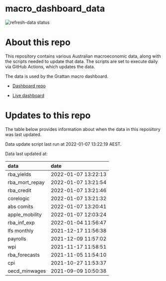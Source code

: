 
<!-- README.md is generated from README.Rmd. Please edit that file -->

# macro\_dashboard\_data

<!-- badges: start -->

![refresh-data
status](https://github.com/grattan/macro_dashboard_data/workflows/refresh-data/badge.svg)

<!-- badges: end -->

# About this repo

This repository contains various Australian macroeconomic data, along
with the scripts needed to update that data. The scripts are set to
execute daily via GitHub Actions, which updates the data.

The data is used by the Grattan macro dashboard.

  - [Dashboard repo](https://github.com/grattan/macrodashboard)

  - [Live dashboard](https://mattcowgill.shinyapps.io/macrodashboard/)

# Updates to this repo

The table below provides information about when the data in this
repository was last updated.

Data update script last run at 2022-01-07 13:22:19 AEST.

Data last updated at:

| data             | date                |
| :--------------- | :------------------ |
| rba\_yields      | 2022-01-07 13:22:13 |
| rba\_mort\_repay | 2022-01-07 13:21:54 |
| rba\_credit      | 2022-01-07 13:21:46 |
| corelogic        | 2022-01-07 13:21:32 |
| abs comits       | 2022-01-07 13:20:41 |
| apple\_mobility  | 2022-01-07 12:03:24 |
| rba\_inf\_exp    | 2022-01-04 11:56:47 |
| lfs monthly      | 2021-12-17 11:56:38 |
| payrolls         | 2021-12-09 11:57:02 |
| wpi              | 2021-11-17 11:58:51 |
| rba\_forecasts   | 2021-11-05 11:54:10 |
| cpi              | 2021-10-27 11:53:37 |
| oecd\_minwages   | 2021-09-09 10:50:38 |
